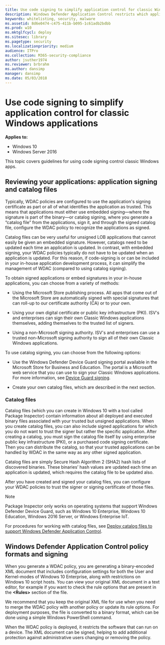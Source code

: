 ```yaml
---
title: Use code signing to simplify application control for classic Windows applications (Windows 10)
description: Windows Defender Application Control restricts which applications users are allowed to run and the code that runs in the system core.
keywords: whitelisting, security, malware
ms.assetid: 8d6e0474-c475-411b-b095-1c61adb2bdbb
ms.prod: w10
ms.mktglfcycl: deploy
ms.sitesec: library
ms.pagetype: security
ms.localizationpriority: medium
audience: ITPro
ms.collection: M365-security-compliance
author: jsuther1974
ms.reviewer: brbrahm
ms.author: dansimp
manager: dansimp
ms.date: 05/03/2018
---
```


# Use code signing to simplify application control for classic Windows applications

**Applies to:**

-   Windows 10
-   Windows Server 2016

This topic covers guidelines for using code signing control classic Windows apps.

## Reviewing your applications: application signing and catalog files 

Typically, WDAC policies are configured to use the application's signing certificate as part or all of what identifies the application as trusted. This means that applications must either use embedded signing—where the signature is part of the binary—or catalog signing, where you generate a “catalog file” from the applications, sign it, and through the signed catalog file, configure the WDAC policy to recognize the applications as signed.

Catalog files can be very useful for unsigned LOB applications that cannot easily be given an embedded signature. However, catalogs need to be updated each time an application is updated. In contrast, with embedded signing, your WDAC policies typically do not have to be updated when an application is updated. For this reason, if code-signing is or can be included in your in-house application development process, it can simplify the management of WDAC (compared to using catalog signing).

To obtain signed applications or embed signatures in your in-house applications, you can choose from a variety of methods:

- Using the Microsoft Store publishing process. All apps that come out of the Microsoft Store are automatically signed with special signatures that can roll-up to our certificate authority (CA) or to your own.

- Using your own digital certificate or public key infrastructure (PKI). ISV's and enterprises can sign their own Classic Windows applications themselves, adding themselves to the trusted list of signers.

- Using a non-Microsoft signing authority. ISV's and enterprises can use a trusted non-Microsoft signing authority to sign all of their own Classic Windows applications.

To use catalog signing, you can choose from the following options:

- Use the Windows Defender Device Guard signing portal available in the Microsoft Store for Business and Education. The portal is a Microsoft web service that you can use to sign your Classic Windows applications. For more information, see [Device Guard signing](https://technet.microsoft.com/itpro/windows/manage/device-guard-signing-portal).

- Create your own catalog files, which are described in the next section. 

### Catalog files

Catalog files (which you can create in Windows 10 with a tool called Package Inspector) contain information about all deployed and executed binary files associated with your trusted but unsigned applications. When you create catalog files, you can also include signed applications for which you do not want to trust the signer but rather the specific application. After creating a catalog, you must sign the catalog file itself by using enterprise public key infrastructure (PKI), or a purchased code signing certificate. Then you can distribute the catalog, so that your trusted applications can be handled by WDAC in the same way as any other signed application.

Catalog files are simply Secure Hash Algorithm 2 (SHA2) hash lists of discovered binaries. These binaries’ hash values are updated each time an application is updated, which requires the catalog file to be updated also.

After you have created and signed your catalog files, you can configure your WDAC policies to trust the signer or signing certificate of those files.

> [!NOTE]
> Package Inspector only works on operating systems that support Windows Defender Device Guard, such as Windows 10 Enterprise, Windows 10 Education, Windows 2016 Server, or Windows Enterprise IoT.

For procedures for working with catalog files, see [Deploy catalog files to support Windows Defender Application Control](deploy-catalog-files-to-support-windows-defender-application-control.md).

## Windows Defender Application Control policy formats and signing

When you generate a WDAC policy, you are generating a binary-encoded XML document that includes configuration settings for both the User and Kernel-modes of Windows 10 Enterprise, along with restrictions on Windows 10 script hosts. You can view your original XML document in a text editor, for example if you want to check the rule options that are present in the **&lt;Rules&gt;** section of the file.

We recommend that you keep the original XML file for use when you need to merge the WDAC policy with another policy or update its rule options. For deployment purposes, the file is converted to a binary format, which can be done using a simple Windows PowerShell command.

When the WDAC policy is deployed, it restricts the software that can run on a device. The XML document can be signed, helping to add additional protection against administrative users changing or removing the policy. 
